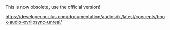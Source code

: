 This is now obsolete, use the official version!


https://developer.oculus.com/documentation/audiosdk/latest/concepts/book-audio-ovrlipsync-unreal/
